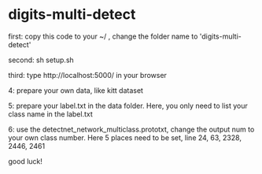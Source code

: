 # digits-multi-detect

first: copy this code to your ~/ , change the folder name to 'digits-multi-detect'

second: sh setup.sh

third: type http://localhost:5000/ in your browser

4: prepare your own data, like kitt dataset

5: prepare your label.txt in the data folder. Here, you only need to list your class name in the label.txt

6: use the detectnet_network_multiclass.prototxt, change the output num to your own class number. Here 5 places need to be set, line 24, 63, 2328, 2446, 2461


good luck!
